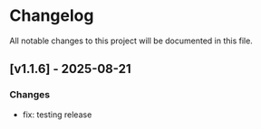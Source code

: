 # Changelog

All notable changes to this project will be documented in this file.

## [v1.1.6] - 2025-08-21

### Changes
- fix: testing release


